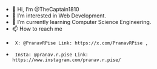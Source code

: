 - 👋 Hi, I’m @TheCaptain1810
- 👀 I’m interested in Web Development.
- 🌱 I’m currently learning Computer Science Engineering.
- 📫 How to reach me
-      X: @PranavRPise Link: https://x.com/PranavRPise ,
-      Insta: @pranav.r.pise Link: https://www.instagram.com/pranav.r.pise/

<!---
TheCaptain1810/TheCaptain1810 is a ✨ special ✨ repository because its `README.md` (this file) appears on your GitHub profile.
You can click the Preview link to take a look at your changes.
--->
